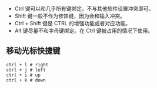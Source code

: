 -   Ctrl 键可以和几乎所有键绑定，不与其他软件设置冲突即可。
-   Shift 键一般不作为修饰键，因为会和输入冲突。
-   Ctrl + Shift 键是 CTRL 的增强功能或者对应功能。
-   Alt 键尽量不和字母键绑定。在 Ctrl 键被占用的情况下使用。

## 移动光标快捷键

```
ctrl + l # right
ctrl + j # left
ctrl + i # up
ctrl + k # down
```

